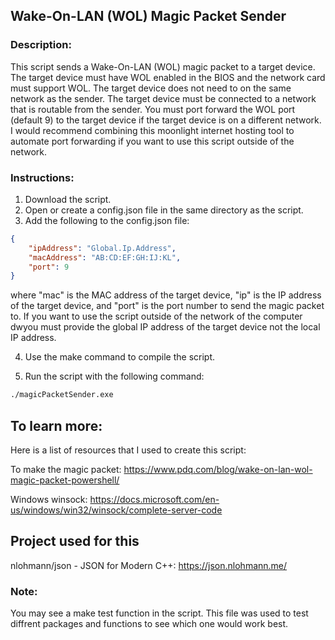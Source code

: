 ## Wake-On-LAN (WOL) Magic Packet Sender

### Description:
This script sends a Wake-On-LAN (WOL) magic packet to a target device. The target device must have WOL enabled in the BIOS and the network card must support WOL. The target device does not need to on the same network as the sender. The target device must be connected to a network that is routable from the sender. You must port forward the WOL port (default 9) to the target device if the target device is on a different network. I would recommend combining this moonlight internet hosting tool to automate port forwarding if you want to use this script outside of the network.

### Instructions:

1. Download the script.
2. Open or create a config.json file in the same directory as the script.
3. Add the following to the config.json file:
```json
{
    "ipAddress": "Global.Ip.Address",
    "macAddress": "AB:CD:EF:GH:IJ:KL",
    "port": 9
}
```

where "mac" is the MAC address of the target device, "ip" is the IP address of the target device, and "port" is the port number to send the magic packet to.
If you want to use the script outside of the network of the computer dwyou must provide the global IP address of the target device not the local IP address.

4. Use the make command to compile the script.

5. Run the script with the following command:
```bash
./magicPacketSender.exe
```



## To learn more:
Here is a list of resources that I used to create this script:


To make the magic packet:
https://www.pdq.com/blog/wake-on-lan-wol-magic-packet-powershell/

Windows winsock:
https://docs.microsoft.com/en-us/windows/win32/winsock/complete-server-code


## Project used for this
nlohmann/json - JSON for Modern C++:
https://json.nlohmann.me/

### Note:
You may see a make test function in the script. This file was used to test diffrent packages and functions to see which one would work best. 

